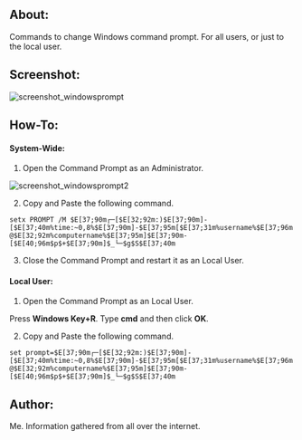 ## About:

Commands to change Windows command prompt. For all users, or just to the local user.

## Screenshot:

![screenshot_windowsprompt](https://user-images.githubusercontent.com/83188092/118001151-bf177400-b346-11eb-8056-0425bcefd668.png)

## How-To:

#### System-Wide:

1. Open the Command Prompt as an Administrator.

![screenshot_windowsprompt2](https://user-images.githubusercontent.com/83188092/118002821-49aca300-b348-11eb-9efb-fe5c4cccdb9b.png)

2. Copy and Paste the following command.

`setx PROMPT /M $E[37;90m┌─[$E[32;92m:)$E[37;90m]-[$E[37;40m%time:~0,8%$E[37;90m]-$E[37;95m[$E[37;31m%username%$E[37;96m@$E[32;92m%computername%$E[37;95m]$E[37;90m-[$E[40;96m$p$+$E[37;90m]$_└─$g$S$E[37;40m`

3. Close the Command Prompt and restart it as an Local User.

#### Local User:

1. Open the Command Prompt as an Local User.

Press **Windows Key+R**. Type **cmd** and then click **OK**.

2. Copy and Paste the following command.

`set prompt=$E[37;90m┌─[$E[32;92m:)$E[37;90m]-[$E[37;40m%time:~0,8%$E[37;90m]-$E[37;95m[$E[37;31m%username%$E[37;96m@$E[32;92m%computername%$E[37;95m]$E[37;90m-[$E[40;96m$p$+$E[37;90m]$_└─$g$S$E[37;40m`

## Author:

Me. Information gathered from all over the internet.
